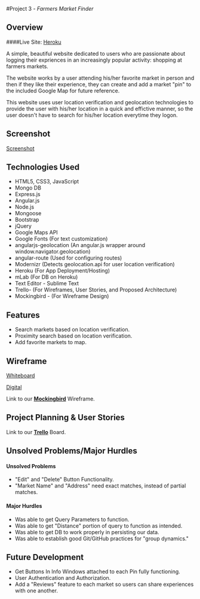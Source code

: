 #Project 3 - <i>Farmers Market Finder</i>

## Overview

####Live Site: [Heroku](https://farmers-marker-finder.herokuapp.com)

A simple, beautiful website dedicated to users who are passionate about logging their expriences in an increasingly popular activity: shopping at farmers markets.

The website works by a user attending his/her favorite market in person and then if they like their experience, they can create and add a market "pin" to the included Google Map for future reference.

This website uses user location verification and geolocation technologies to provide the user with his/her location in a quick and effictive manner, so the user doesn't have to search for his/her location everytime they logon. 

## Screenshot

[Screenshot](http://i.imgur.com/mICDDYL.png)

## Technologies Used

* HTML5, CSS3, JavaScript
* Mongo DB
* Express.js
* Angular.js
* Node.js
* Mongoose
* Bootstrap
* jQuery
* Google Maps API
* Google Fonts (For text customization)
* angularjs-geolocation (An angular.js wrapper around window.navigator.geolocation)
* angular-route (Used for configuring routes)
* Modernizr (Detects geolocation.api for user location verification)
* Heroku (For App Deployment/Hosting)
* mLab (For DB on Heroku)
* Text Editor - Sublime Text
* Trello- (For Wireframes, User Stories, and Proposed Architecture)
* Mockingbird - (For Wireframe Design)

## Features

* Search markets based on location verification.
* Proximity search based on location verification.
* Add favorite markets to map.

## Wireframe 

[Whiteboard](http://i.imgur.com/2vady4L.jpg)

[Digital](http://i.imgur.com/3vmAxz2.png)

Link to our <b>[Mockingbird](https://gomockingbird.com/projects/flkrwxb)</b> Wireframe.

## Project Planning & User Stories

Link to our <b>[Trello](https://trello.com/b/bmFnTXmI/project-3)</b> Board.

## Unsolved Problems/Major Hurdles

#### Unsolved Problems

* "Edit" and "Delete" Button Functionality.
* "Market Name" and "Address" need exact matches, instead of partial matches.

#### Major Hurdles

* Was able to get Query Parameters to function.
* Was able to get "Distance" portion of query to function as intended.
* Was able to get DB to work properly in persisting our data.
* Was able to establish good Git/GitHub practices for "group dynamics."

## Future Development

* Get Buttons In Info Windows attached to each Pin fully functioning.
* User Authentication and Authorization.
* Add a "Reviews" feature to each market so users can share experiences with one another.
